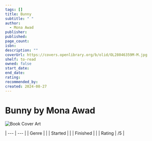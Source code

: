 ```yaml
---
tags: []
title: Bunny
subtitle: " "
author:
  - Mona Awad
publisher: 
published: 
page_count: 
isbn: 
description: ""
coverUrl: https://covers.openlibrary.org/b/olid/OL28046359M-M.jpg
shelf: to-read
owned: false
start_date: 
end_date: 
rating: 
recommended_by: 
created: 2024-08-27
---
```


# Bunny by Mona Awad

![Book Cover Art](https://covers.openlibrary.org/b/olid/OL28046359M-M.jpg)


| --- | --- |
| Genre |  |
| Started |  |
| Finished |  |
| Rating | /5 |

